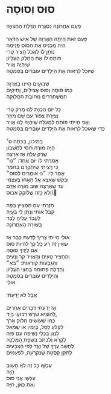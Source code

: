 # סוּס וְסוּסָה

פַּעַם אַחֲרוֹנָה נִסְגֶּרֶת הַדֶּלֶת הַחֲצוּיָה \
\
פַּעַם זֹאת הָיְתָה הָאֻרְוָה שֶׁל אִישׁ הַדֹּאַר \
הָיָה מַכְנִיס אֶת הַסּוּס פְּנִימָה \
נוֹתֵן לוֹ לֶאֱכֹל חָצִיר טָרִי \
פּוֹתֵחַ לוֹ אֶת הַחֵלֶק הָעֶלְיוֹן \
שֶׁיִּהְיֶה אֲוִיר \
שֶׁיּוּכַל לִרְאוֹת אֶת הַיְּלָדִים עוֹבְרִים בַּסִּמְטָה \
\
שְׁבוּעַיִם הָיִינוּ בָּאֻרְוָה \
כְּמוֹ סוּסָה וְסוּס אֲצִילִים, וָתִיקִים \
הַמְּשֻׁחְרָרִים מֵחוֹבַת הַחֲלוּקָה \
\
כָּל יוֹם הֵכַנְתְּ לָנוּ מָרָק טָרִי \
וְצִיַּרְתְּ צִפּוֹר עִם שֵׁם מוּזָר \
וַאֲנִי הָיִיתִי פּוֹתֵחַ לְמַעְלָה שֶׁיִּהְיֶה לָנוּ אֲוִיר \
כְּדֵי שֶׁאוּכַל לִרְאוֹת אֶת הַיְּלָדִים עוֹבְרִים בַּסִּמְטָה \
\
בַּתִּיכוֹן, בַּכִּתָּה ט׳\
הָיָה מוֹרֶה רוּסִי לְחֶשְׁבּוֹן \
שֶׁרַק עָלָה אָז אַרְצָה\
אָמַרְתִּי לוֹ יוֹם אֶחָד: ״נוּ״ \
כִּי רָצִיתִי שֶׁיִּתְקַדֵּם בַּחֹמֶר \
אָמַר לִי: ״נוּ אוֹמְרִים לְסוּס״ \
וּבִקֵּשׁ שֶׁאֵצֵא אֶל הָאָחוּ בְּעַצְמִי \
עַד שֶׁאֶרְצֶה שׁוּב מוֹרֶה אָדָם\
וְלֹא כָּזֶה שֶׁלוֹקֶק אֶבוּס\ \
\
חָזַרְתִּי עִם חַמְצִיץ בַּפֶּה \
קִבֵּל אוֹתִי וְנָתַן לִי בְּעָיָה \
לַעֲבֹד עָלֶיהָ לְבַד \
בַּשּׁוּרָה הָאַחֲרוֹנָה \
\
אוּלַי הָיִיתִי צָרִיךְ לָדַעַת כְּבָר אָז \
שֶׁאֵין זֶה רַע כָּל כָּךְ לִהְיוֹת סוּס \
אִם לְיָדְךָ סוּסָה \
וְהֶחָצִיר טָעִים וְהָאֲוִיר קַר וְנָעִים \
וְהַגְּבָעוֹת קוֹרְאוֹת: ״בֹּא״ \
וְהַדֶּלֶת פְּתוּחָה בַּחֵצִי הָעֶלְיוֹן \
וְהַיְּלָדִים עוֹבְרִים בַּסִּמְטָה\
אוּלַי \
\
אֲבָל לֹא יָדַעְתִּי \
\
אָז יָדַעְתִּי דְּבָרִים אֲחֵרִים \
לְהוֹצִיא שֹׁרֶשׁ רִבּוּעֵי בַּיָּד, \
כְּמוֹ שֶׁעוֹשִׂים חִלּוּק אָרֹךְ \
לִקְלֹעַ לַסַּל, בְּיָמִין אוֹ שְׂמֹאל \
לְנַגֵּן בִּכְלִי נְשִׁיפָה עִם פִּיָּה \
לִקְרֹא וְלִכְתֹּב בִּשְׂפַת הַמַּלְכָּה \
לְחַשֵּׁב עֵרֶךְ שֶׁל נַגָּד לְפִי הַצְּבָעִים \
לְתַקֵּן קָסֶטָה שֶׁנִּקְרְעָה, לִפְעָמִים \
\
עַכְשָׁו כָּל זֶה לֹא חָשׁוּב\
הָיָה \
עַכְשָׁו אֲנִי סוּס \
וְאַתְּ כָּאן, חַיָּה
